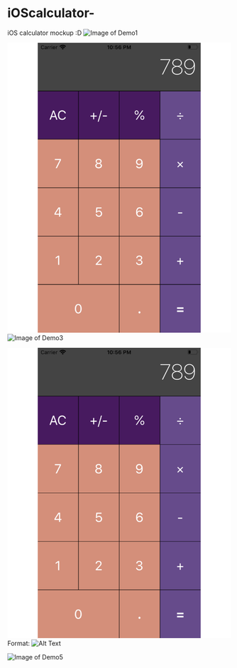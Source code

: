# iOScalculator-
iOS calculator mockup :D 
![Image of Demo1](https://github.com/jamiekim-sh/iOScalculator-/fullyfunctionalCalculator.png)

![Image of Demo2](/fullyfunctionalCalculator.png)
![Image of Demo3](https://github.com/jamiekim-sh/iOScalculator-/fullyfunctionalCalculator.png)

![Image of Demo4](/fullyfunctionalCalculator.png)
Format: ![Alt Text](url)

![Image of Demo5](https://github.com/jamiekim-sh/iOScalculator-/fullyfunctionalCalculator.png)
